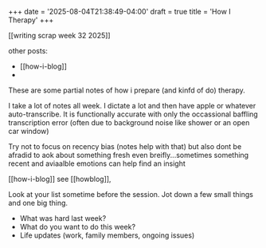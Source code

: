 +++
date = '2025-08-04T21:38:49-04:00'
draft = true
title = 'How I Therapy'
+++

[[writing scrap week 32 2025]]

other posts:
- [[how-i-blog]]
- 

These are some partial notes of how i prepare (and kinfd of do) therapy. 

I take a lot of notes all week. I dictate a lot and then have apple or whatever auto-transcribe. It is functionally accurate with only the occassional baffling transcription error (often due to background noise like shower or an open car window)

Try not to focus on recency bias (notes help with that) 
but also dont be afradid to aok about something fresh even breifly...sometimes something recent and aviaalble emotions can help find an insight 

[[how-i-blog]]
see [[howblog]], 




Look at your list sometime before the session. Jot down a few small things and one big thing. 
- What was hard last week? 
- What do you want to do this week?
- Life updates (work, family members, ongoing issues)






















